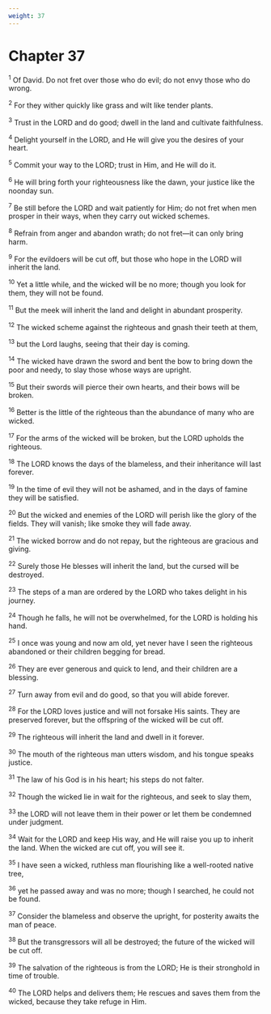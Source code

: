 ```yaml
---
weight: 37
---
```


# Chapter 37

<sup>1</sup> Of David. Do not fret over those who do evil; do not envy those who do wrong. 

<sup>2</sup> For they wither quickly like grass and wilt like tender plants. 

<sup>3</sup> Trust in the LORD and do good; dwell in the land and cultivate faithfulness. 

<sup>4</sup> Delight yourself in the LORD, and He will give you the desires of your heart. 

<sup>5</sup> Commit your way to the LORD; trust in Him, and He will do it. 

<sup>6</sup> He will bring forth your righteousness like the dawn, your justice like the noonday sun. 

<sup>7</sup> Be still before the LORD and wait patiently for Him; do not fret when men prosper in their ways, when they carry out wicked schemes. 

<sup>8</sup> Refrain from anger and abandon wrath; do not fret—it can only bring harm. 

<sup>9</sup> For the evildoers will be cut off, but those who hope in the LORD will inherit the land. 

<sup>10</sup> Yet a little while, and the wicked will be no more; though you look for them, they will not be found. 

<sup>11</sup> But the meek will inherit the land and delight in abundant prosperity. 

<sup>12</sup> The wicked scheme against the righteous and gnash their teeth at them, 

<sup>13</sup> but the Lord laughs, seeing that their day is coming. 

<sup>14</sup> The wicked have drawn the sword and bent the bow to bring down the poor and needy, to slay those whose ways are upright. 

<sup>15</sup> But their swords will pierce their own hearts, and their bows will be broken. 

<sup>16</sup> Better is the little of the righteous than the abundance of many who are wicked. 

<sup>17</sup> For the arms of the wicked will be broken, but the LORD upholds the righteous. 

<sup>18</sup> The LORD knows the days of the blameless, and their inheritance will last forever. 

<sup>19</sup> In the time of evil they will not be ashamed, and in the days of famine they will be satisfied. 

<sup>20</sup> But the wicked and enemies of the LORD will perish like the glory of the fields. They will vanish; like smoke they will fade away. 

<sup>21</sup> The wicked borrow and do not repay, but the righteous are gracious and giving. 

<sup>22</sup> Surely those He blesses will inherit the land, but the cursed will be destroyed. 

<sup>23</sup> The steps of a man are ordered by the LORD who takes delight in his journey. 

<sup>24</sup> Though he falls, he will not be overwhelmed, for the LORD is holding his hand. 

<sup>25</sup> I once was young and now am old, yet never have I seen the righteous abandoned or their children begging for bread. 

<sup>26</sup> They are ever generous and quick to lend, and their children are a blessing. 

<sup>27</sup> Turn away from evil and do good, so that you will abide forever. 

<sup>28</sup> For the LORD loves justice and will not forsake His saints. They are preserved forever, but the offspring of the wicked will be cut off. 

<sup>29</sup> The righteous will inherit the land and dwell in it forever. 

<sup>30</sup> The mouth of the righteous man utters wisdom, and his tongue speaks justice. 

<sup>31</sup> The law of his God is in his heart; his steps do not falter. 

<sup>32</sup> Though the wicked lie in wait for the righteous, and seek to slay them, 

<sup>33</sup> the LORD will not leave them in their power or let them be condemned under judgment. 

<sup>34</sup> Wait for the LORD and keep His way, and He will raise you up to inherit the land. When the wicked are cut off, you will see it. 

<sup>35</sup> I have seen a wicked, ruthless man flourishing like a well-rooted native tree, 

<sup>36</sup> yet he passed away and was no more; though I searched, he could not be found. 

<sup>37</sup> Consider the blameless and observe the upright, for posterity awaits the man of peace. 

<sup>38</sup> But the transgressors will all be destroyed; the future of the wicked will be cut off. 

<sup>39</sup> The salvation of the righteous is from the LORD; He is their stronghold in time of trouble. 

<sup>40</sup> The LORD helps and delivers them; He rescues and saves them from the wicked, because they take refuge in Him. 


